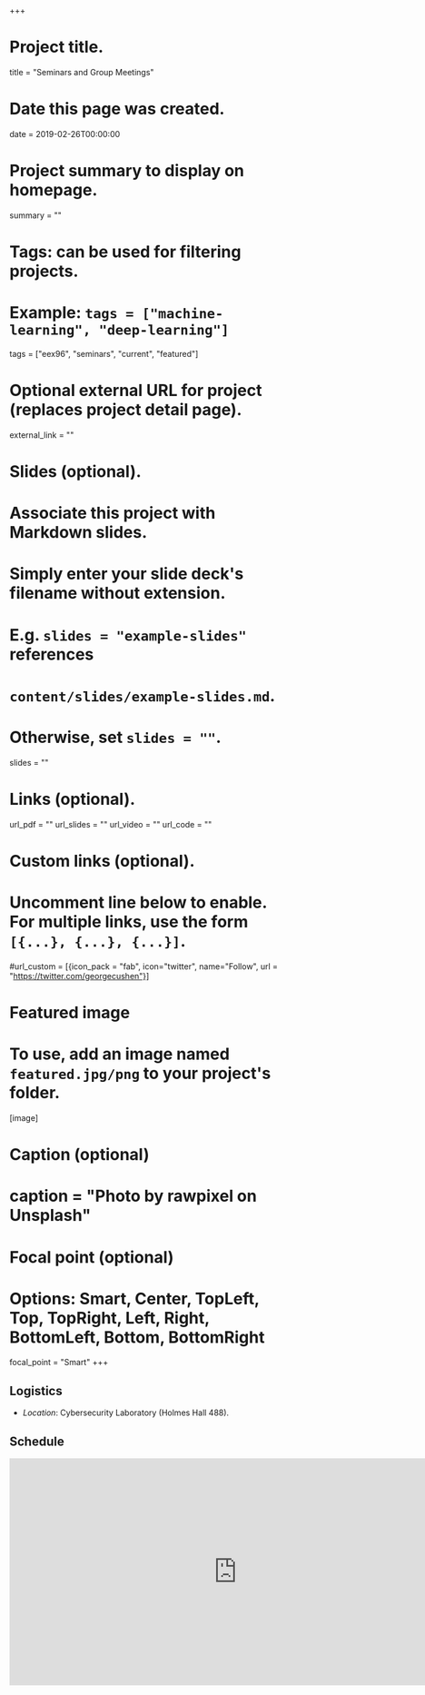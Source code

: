 +++
# Project title.
title = "Seminars and Group Meetings"

# Date this page was created.
date = 2019-02-26T00:00:00

# Project summary to display on homepage.
summary = ""

# Tags: can be used for filtering projects.
# Example: `tags = ["machine-learning", "deep-learning"]`
tags = ["eex96", "seminars", "current", "featured"]

# Optional external URL for project (replaces project detail page).
external_link = ""

# Slides (optional).
#   Associate this project with Markdown slides.
#   Simply enter your slide deck's filename without extension.
#   E.g. `slides = "example-slides"` references 
#   `content/slides/example-slides.md`.
#   Otherwise, set `slides = ""`.
slides = ""

# Links (optional).
url_pdf = ""
url_slides = ""
url_video = ""
url_code = ""

# Custom links (optional).
#   Uncomment line below to enable. For multiple links, use the form `[{...}, {...}, {...}]`.
#url_custom = [{icon_pack = "fab", icon="twitter", name="Follow", url = "https://twitter.com/georgecushen"}]

# Featured image
# To use, add an image named `featured.jpg/png` to your project's folder. 
[image]
  # Caption (optional)
  # caption = "Photo by rawpixel on Unsplash"
  
  # Focal point (optional)
  # Options: Smart, Center, TopLeft, Top, TopRight, Left, Right, BottomLeft, Bottom, BottomRight
  focal_point = "Smart"
+++
## Logistics
- *Location*: Cybersecurity Laboratory (Holmes Hall 488).

## Schedule
<iframe src="https://calendar.google.com/calendar/embed?height=400&amp;wkst=1&amp;bgcolor=%23ffffff&amp;ctz=Pacific%2FHonolulu&amp;src=aGF3YWlpLmVkdV83cXM5NGRuM25maGE1czM1bTI0YXFzajFzNEBncm91cC5jYWxlbmRhci5nb29nbGUuY29t&amp;color=%23AA5A00&amp;mode=WEEK&amp;title=EEx96%20Seminars%20and%20Group%20Meetings&amp;showDate=1&amp;showPrint=1&amp;showCalendars=1" style="border-width:0" width="800" height="400" frameborder="0" scrolling="no"></iframe>
